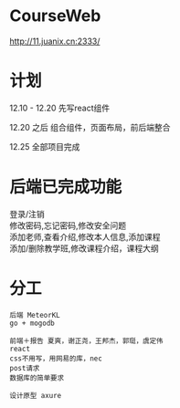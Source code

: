 # CourseWeb
http://11.juanix.cn:2333/

# 计划
12.10 - 12.20 先写react组件  
  
12.20 之后 组合组件，页面布局，前后端整合  
  
12.25 全部项目完成  
  
# 后端已完成功能
登录/注销  
修改密码,忘记密码,修改安全问题  
添加老师,查看介绍,修改本人信息,添加课程  
添加/删除教学班,修改课程介绍，课程大纲  

# 分工
```
后端 MeteorKL  
go + mogodb  
  
前端＋报告 夏爽，谢正尧，王邦杰，郭珽，虞定伟  
react  
css不用写，用网易的库，nec  
post请求  
数据库的简单要求  
  
设计原型 axure  
```